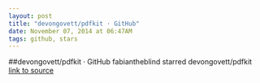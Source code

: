 ```yaml
---
layout: post
title: "devongovett/pdfkit · GitHub"
date: November 07, 2014 at 06:47AM
tags: github, stars
---
```

##devongovett/pdfkit · GitHub
fabiantheblind starred devongovett/pdfkit
[link to source](http://ift.tt/1jFobNk) 
